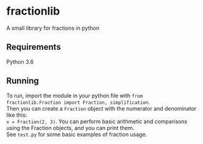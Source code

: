 # fractionlib
A small library for fractions in python

## Requirements
Python 3.6

## Running

To run, import the module in your python file with `from fractionlib.Fraction import Fraction, simplification`.  
Then you can create a `Fraction` object with the numerator and denominator like this:  
`x = Fraction(2, 3)`.
You can perform basic arithmetic and comparisons using the Fraction objects, and you can print them.  
See `test.py` for some basic examples of fraction usage.  
